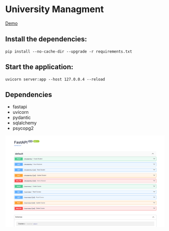 # University Managment
<a href='https://pydeploy-course.onrender.com/docs'>Demo</a>

## Install the dependencies:
```shell
pip install --no-cache-dir --upgrade -r requirements.txt
```
## Start the application:
```shell
uvicorn server:app --host 127.0.0.4 --reload
```


## Dependencies
* fastapi
* uvicorn
* pydantic
* sqlalchemy
* psycopg2

![alt text](<Screenshot (104).png>)